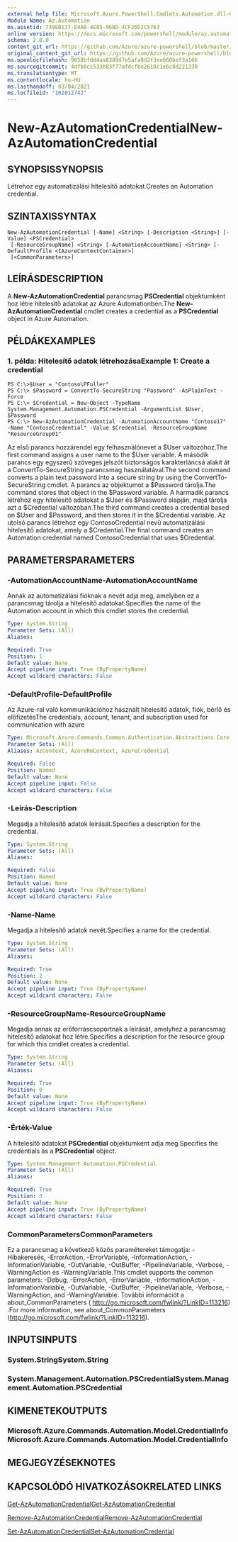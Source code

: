 ```yaml
---
external help file: Microsoft.Azure.PowerShell.Cmdlets.Automation.dll-Help.xml
Module Name: Az.Automation
ms.assetid: 739EB137-E4A8-4E85-96BD-4CF26D2C5763
online version: https://docs.microsoft.com/powershell/module/az.automation/new-azautomationcredential
schema: 2.0.0
content_git_url: https://github.com/Azure/azure-powershell/blob/master/src/Automation/Automation/help/New-AzAutomationCredential.md
original_content_git_url: https://github.com/Azure/azure-powershell/blob/master/src/Automation/Automation/help/New-AzAutomationCredential.md
ms.openlocfilehash: 9858bfdd4aa8388d7e5afa0d2f3ee660bef3a166
ms.sourcegitcommit: 4dfb0cc533b83f77afdcfbe2618c1e6c8d221330
ms.translationtype: MT
ms.contentlocale: hu-HU
ms.lasthandoff: 03/04/2021
ms.locfileid: "102012742"
---
```

# <span data-ttu-id="79ad6-101">New-AzAutomationCredential</span><span class="sxs-lookup"><span data-stu-id="79ad6-101">New-AzAutomationCredential</span></span>

## <span data-ttu-id="79ad6-102">SYNOPSIS</span><span class="sxs-lookup"><span data-stu-id="79ad6-102">SYNOPSIS</span></span>
<span data-ttu-id="79ad6-103">Létrehoz egy automatizálási hitelesítő adatokat.</span><span class="sxs-lookup"><span data-stu-id="79ad6-103">Creates an Automation credential.</span></span>

## <span data-ttu-id="79ad6-104">SZINTAXIS</span><span class="sxs-lookup"><span data-stu-id="79ad6-104">SYNTAX</span></span>

```
New-AzAutomationCredential [-Name] <String> [-Description <String>] [-Value] <PSCredential>
 [-ResourceGroupName] <String> [-AutomationAccountName] <String> [-DefaultProfile <IAzureContextContainer>]
 [<CommonParameters>]
```

## <span data-ttu-id="79ad6-105">LEÍRÁS</span><span class="sxs-lookup"><span data-stu-id="79ad6-105">DESCRIPTION</span></span>
<span data-ttu-id="79ad6-106">A **New-AzAutomationCredential** parancsmag **PSCredential** objektumként hoz létre hitelesítő adatokat az Azure Automationben.</span><span class="sxs-lookup"><span data-stu-id="79ad6-106">The **New-AzAutomationCredential** cmdlet creates a credential as a **PSCredential** object in Azure Automation.</span></span>

## <span data-ttu-id="79ad6-107">PÉLDÁK</span><span class="sxs-lookup"><span data-stu-id="79ad6-107">EXAMPLES</span></span>

### <span data-ttu-id="79ad6-108">1. példa: Hitelesítő adatok létrehozása</span><span class="sxs-lookup"><span data-stu-id="79ad6-108">Example 1: Create a credential</span></span>
```
PS C:\>$User = "Contoso\PFuller"
PS C:\> $Password = ConvertTo-SecureString "Password" -AsPlainText -Force
PS C:\> $Credential = New-Object -TypeName System.Management.Automation.PSCredential -ArgumentList $User, $Password
PS C:\> New-AzAutomationCredential -AutomationAccountName "Contoso17" -Name "ContosoCredential" -Value $Credential -ResourceGroupName "ResourceGroup01"
```

<span data-ttu-id="79ad6-109">Az első parancs hozzárendel egy felhasználónevet a $User változóhoz.</span><span class="sxs-lookup"><span data-stu-id="79ad6-109">The first command assigns a user name to the $User variable.</span></span>
<span data-ttu-id="79ad6-110">A második parancs egy egyszerű szöveges jelszót biztonságos karakterláncsá alakít át a ConvertTo-SecureString parancsmag használatával.</span><span class="sxs-lookup"><span data-stu-id="79ad6-110">The second command converts a plain text password into a secure string by using the ConvertTo-SecureString cmdlet.</span></span>
<span data-ttu-id="79ad6-111">A parancs az objektumot a $Password tárolja.</span><span class="sxs-lookup"><span data-stu-id="79ad6-111">The command stores that object in the $Password variable.</span></span>
<span data-ttu-id="79ad6-112">A harmadik parancs létrehoz egy hitelesítő adatokat a $User és $Password alapján, majd tárolja azt a $Credential változóban.</span><span class="sxs-lookup"><span data-stu-id="79ad6-112">The third command creates a credential based on $User and $Password, and then stores it in the $Credential variable.</span></span>
<span data-ttu-id="79ad6-113">Az utolsó parancs létrehoz egy ContosoCredential nevű automatizálási hitelesítő adatokat, amely a $Credential.</span><span class="sxs-lookup"><span data-stu-id="79ad6-113">The final command creates an Automation credential named ContosoCredential that uses $Credential.</span></span>

## <span data-ttu-id="79ad6-114">PARAMETERS</span><span class="sxs-lookup"><span data-stu-id="79ad6-114">PARAMETERS</span></span>

### <span data-ttu-id="79ad6-115">-AutomationAccountName</span><span class="sxs-lookup"><span data-stu-id="79ad6-115">-AutomationAccountName</span></span>
<span data-ttu-id="79ad6-116">Annak az automatizálási fióknak a nevét adja meg, amelyben ez a parancsmag tárolja a hitelesítő adatokat.</span><span class="sxs-lookup"><span data-stu-id="79ad6-116">Specifies the name of the Automation account in which this cmdlet stores the credential.</span></span>

```yaml
Type: System.String
Parameter Sets: (All)
Aliases:

Required: True
Position: 1
Default value: None
Accept pipeline input: True (ByPropertyName)
Accept wildcard characters: False
```

### <span data-ttu-id="79ad6-117">-DefaultProfile</span><span class="sxs-lookup"><span data-stu-id="79ad6-117">-DefaultProfile</span></span>
<span data-ttu-id="79ad6-118">Az Azure-ral való kommunikációhoz használt hitelesítő adatok, fiók, bérlő és előfizetés</span><span class="sxs-lookup"><span data-stu-id="79ad6-118">The credentials, account, tenant, and subscription used for communication with azure</span></span>

```yaml
Type: Microsoft.Azure.Commands.Common.Authentication.Abstractions.Core.IAzureContextContainer
Parameter Sets: (All)
Aliases: AzContext, AzureRmContext, AzureCredential

Required: False
Position: Named
Default value: None
Accept pipeline input: False
Accept wildcard characters: False
```

### <span data-ttu-id="79ad6-119">-Leírás</span><span class="sxs-lookup"><span data-stu-id="79ad6-119">-Description</span></span>
<span data-ttu-id="79ad6-120">Megadja a hitelesítő adatok leírását.</span><span class="sxs-lookup"><span data-stu-id="79ad6-120">Specifies a description for the credential.</span></span>

```yaml
Type: System.String
Parameter Sets: (All)
Aliases:

Required: False
Position: Named
Default value: None
Accept pipeline input: True (ByPropertyName)
Accept wildcard characters: False
```

### <span data-ttu-id="79ad6-121">-Name</span><span class="sxs-lookup"><span data-stu-id="79ad6-121">-Name</span></span>
<span data-ttu-id="79ad6-122">Megadja a hitelesítő adatok nevét.</span><span class="sxs-lookup"><span data-stu-id="79ad6-122">Specifies a name for the credential.</span></span>

```yaml
Type: System.String
Parameter Sets: (All)
Aliases:

Required: True
Position: 2
Default value: None
Accept pipeline input: True (ByPropertyName)
Accept wildcard characters: False
```

### <span data-ttu-id="79ad6-123">-ResourceGroupName</span><span class="sxs-lookup"><span data-stu-id="79ad6-123">-ResourceGroupName</span></span>
<span data-ttu-id="79ad6-124">Megadja annak az erőforráscsoportnak a leírását, amelyhez a parancsmag hitelesítő adatokat hoz létre.</span><span class="sxs-lookup"><span data-stu-id="79ad6-124">Specifies a description for the resource group for which this cmdlet creates a credential.</span></span>

```yaml
Type: System.String
Parameter Sets: (All)
Aliases:

Required: True
Position: 0
Default value: None
Accept pipeline input: True (ByPropertyName)
Accept wildcard characters: False
```

### <span data-ttu-id="79ad6-125">-Érték</span><span class="sxs-lookup"><span data-stu-id="79ad6-125">-Value</span></span>
<span data-ttu-id="79ad6-126">A hitelesítő adatokat **PSCredential** objektumként adja meg.</span><span class="sxs-lookup"><span data-stu-id="79ad6-126">Specifies the credentials as a **PSCredential** object.</span></span>

```yaml
Type: System.Management.Automation.PSCredential
Parameter Sets: (All)
Aliases:

Required: True
Position: 3
Default value: None
Accept pipeline input: True (ByPropertyName)
Accept wildcard characters: False
```

### <span data-ttu-id="79ad6-127">CommonParameters</span><span class="sxs-lookup"><span data-stu-id="79ad6-127">CommonParameters</span></span>
<span data-ttu-id="79ad6-128">Ez a parancsmag a következő közös paramétereket támogatja: -Hibakeresés, -ErrorAction, -ErrorVariable, -InformationAction, -InformationVariable, -OutVariable, -OutBuffer, -PipelineVariable, -Verbose, -WarningAction és -WarningVariable.</span><span class="sxs-lookup"><span data-stu-id="79ad6-128">This cmdlet supports the common parameters: -Debug, -ErrorAction, -ErrorVariable, -InformationAction, -InformationVariable, -OutVariable, -OutBuffer, -PipelineVariable, -Verbose, -WarningAction, and -WarningVariable.</span></span> <span data-ttu-id="79ad6-129">További információt a about_CommonParameters ( http://go.microsoft.com/fwlink/?LinkID=113216) .</span><span class="sxs-lookup"><span data-stu-id="79ad6-129">For more information, see about_CommonParameters (http://go.microsoft.com/fwlink/?LinkID=113216).</span></span>

## <span data-ttu-id="79ad6-130">INPUTS</span><span class="sxs-lookup"><span data-stu-id="79ad6-130">INPUTS</span></span>

### <span data-ttu-id="79ad6-131">System.String</span><span class="sxs-lookup"><span data-stu-id="79ad6-131">System.String</span></span>

### <span data-ttu-id="79ad6-132">System.Management.Automation.PSCredential</span><span class="sxs-lookup"><span data-stu-id="79ad6-132">System.Management.Automation.PSCredential</span></span>

## <span data-ttu-id="79ad6-133">KIMENETEK</span><span class="sxs-lookup"><span data-stu-id="79ad6-133">OUTPUTS</span></span>

### <span data-ttu-id="79ad6-134">Microsoft.Azure.Commands.Automation.Model.CredentialInfo</span><span class="sxs-lookup"><span data-stu-id="79ad6-134">Microsoft.Azure.Commands.Automation.Model.CredentialInfo</span></span>

## <span data-ttu-id="79ad6-135">MEGJEGYZÉSEK</span><span class="sxs-lookup"><span data-stu-id="79ad6-135">NOTES</span></span>

## <span data-ttu-id="79ad6-136">KAPCSOLÓDÓ HIVATKOZÁSOK</span><span class="sxs-lookup"><span data-stu-id="79ad6-136">RELATED LINKS</span></span>

[<span data-ttu-id="79ad6-137">Get-AzAutomationCredential</span><span class="sxs-lookup"><span data-stu-id="79ad6-137">Get-AzAutomationCredential</span></span>](./Get-AzAutomationCredential.md)

[<span data-ttu-id="79ad6-138">Remove-AzAutomationCredential</span><span class="sxs-lookup"><span data-stu-id="79ad6-138">Remove-AzAutomationCredential</span></span>](./Remove-AzAutomationCredential.md)

[<span data-ttu-id="79ad6-139">Set-AzAutomationCredential</span><span class="sxs-lookup"><span data-stu-id="79ad6-139">Set-AzAutomationCredential</span></span>](./Set-AzAutomationCredential.md)


